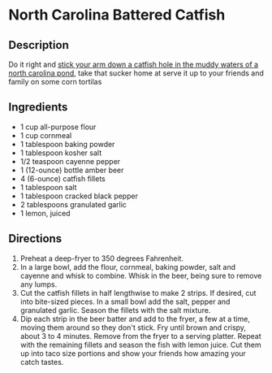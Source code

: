 North Carolina Battered Catfish
===============================

## Description

Do it right and [stick your arm down a catfish hole in the muddy waters of a north carolina pond](http://www.youtube.com/watch?v=zc_huHb4PMc), take that sucker home at serve it up to your friends and family on some corn tortilas

## Ingredients

* 1 cup all-purpose flour
* 1 cup cornmeal
* 1 tablespoon baking powder
* 1 tablespoon kosher salt
* 1/2 teaspoon cayenne pepper
* 1 (12-ounce) bottle amber beer
* 4 (6-ounce) catfish fillets
* 1 tablespoon salt
* 1 tablespoon cracked black pepper
* 2 tablespoons granulated garlic
* 1 lemon, juiced

## Directions

1. Preheat a deep-fryer to 350 degrees Fahrenheit.
1. In a large bowl, add the flour, cornmeal, baking powder, salt and cayenne and whisk to combine. Whisk in the beer, being sure to remove any lumps.
1. Cut the catfish fillets in half lengthwise to make 2 strips. If desired, cut into bite-sized pieces. In a small bowl add the salt, pepper and granulated garlic. Season the fillets with the salt mixture.
1. Dip each strip in the beer batter and add to the fryer, a few at a time, moving them around so they don't stick. Fry until brown and crispy, about 3 to 4 minutes. Remove from the fryer to a serving platter. Repeat with the remaining fillets and season the fish with lemon juice. Cut them up into taco size portions and show your friends how amazing your catch tastes.
